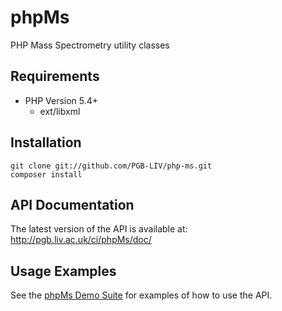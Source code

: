 phpMs
=====
PHP Mass Spectrometry utility classes

Requirements
------------
- PHP Version 5.4+
  - ext/libxml

Installation
------------

    git clone git://github.com/PGB-LIV/php-ms.git
    composer install

API Documentation
-----------------

The latest version of the API is available at: http://pgb.liv.ac.uk/ci/phpMs/doc/

Usage Examples
--------------

See the [phpMs Demo Suite](http://github.com/PGB-LIV/php-ms-example) for examples of how to use the API.
